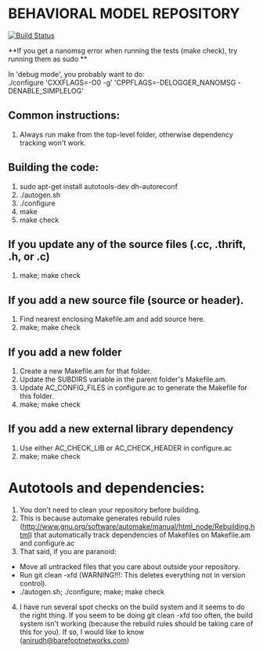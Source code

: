 # BEHAVIORAL MODEL REPOSITORY

[![Build Status](https://travis-ci.org/p4lang/behavioral-model.svg?branch=develop)](https://travis-ci.org/p4lang/behavioral-model)

**If you get a nanomsg error when running the tests (make check), try running
  them as sudo **  

In 'debug mode', you probably want to do:  
./configure 'CXXFLAGS=-O0 -g' 'CPPFLAGS=-DELOGGER_NANOMSG -DENABLE_SIMPLELOG'

## Common instructions:
1. Always run make from the top-level folder, otherwise dependency tracking won't work.

## Building the code:
1. sudo apt-get install autotools-dev dh-autoreconf
2. ./autogen.sh
3. ./configure
4. make
5. make check

## If you update any of the source files (.cc, .thrift, .h, or .c)
1. make; make check

## If you add a new source file (source or header).
1. Find nearest enclosing Makefile.am and add source here.
2. make; make check

## If you add a new folder
1. Create a new Makefile.am for that folder.
2. Update the SUBDIRS variable in the parent folder's Makefile.am.
3. Update AC_CONFIG_FILES in configure.ac to generate the Makefile for this folder.
4. make; make check

## If you add a new external library dependency
1. Use either AC_CHECK_LIB or AC_CHECK_HEADER in configure.ac
2. make; make check

# Autotools and dependencies:
1. You don't need to clean your repository before building.
2. This is because automake generates rebuild rules
(http://www.gnu.org/software/automake/manual/html_node/Rebuilding.html) that
automatically track dependencies of Makefiles on Makefile.am and configure.ac
3. That said, if you are paranoid:
  *  Move all untracked files that you care about outside your repository.
  *  Run git clean -xfd (WARNING!!!: This deletes everything not in version control).
  *  ./autogen.sh; ./configure; make; make check
4. I have run several spot checks on the build system and it seems to do the
right thing. If you seem to be doing git clean -xfd too often, the build system
isn't working (because the rebuild rules should be taking care of this for
you). If so, I would like to know (anirudh@barefootnetworks.com)
